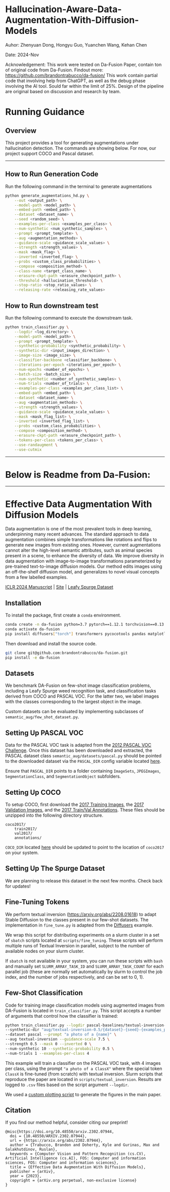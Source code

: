 # Hallucination-Aware-Data-Augmentation-With-Diffusion-Models

Auhor: Zhenyuan Dong, Hongyu Guo, Yuanchen Wang, Kehan Chen

Date: 2024-Nov

Acknowledgement: 
This work were tested on Da-Fusion Paper, contain ton of original code from Da-Fusion. Findout more: https://github.com/brandontrabucco/da-fusion/
This work contain partial code that involving help from ChatGPT, as well as the debug phase involving the AI tool. Sould far within the limit of 25%. 
Design of the pipeline are original based on discussion and research by team.

# Running Guidance

## Overview
This project provides a tool for generating augmentations under hallucination detection. The commands are showing below. For now, our project support COCO and Pascal dataset.

---

## How to Run Generation Code

Run the following command in the terminal to generate augmentations

```bash
python generate_augmentations_hd.py \
    --out <output_path> \
    --model-path <model_path> \
    --embed-path <embed_path> \
    --dataset <dataset_name> \
    --seed <random_seed> \
    --examples-per-class <examples_per_class> \
    --num-synthetic <num_synthetic_samples> \
    --prompt <prompt_template> \
    --aug <augmentation_methods> \
    --guidance-scale <guidance_scale_values> \
    --strength <strength_values> \
    --mask <mask_flag> \
    --inverted <inverted_flag> \
    --probs <custom_class_probabilities> \
    --compose <composition_method> \
    --class-name <target_class_name> \
    --erasure-ckpt-path <erasure_checkpoint_path> \
    --threshold <hallucination_threshold> \
    --stop-ratio <stop_ratio_values> \
    --releasing-rate <releasing_rate_values>
```
## How to Run downstream test

Run the following command to execute the downstream task. 

```bash
python train_classifier.py \
    --logdir <log_directory> \
    --model-path <model_path> \
    --prompt <prompt_template> \
    --synthetic-probability <synthetic_probability> \
    --synthetic-dir <input_images_direction> \
    --image-size <image_size> \
    --classifier-backbone <classifier_backbone> \
    --iterations-per-epoch <iterations_per_epoch> \
    --num-epochs <number_of_epochs> \
    --batch-size <batch_size> \
    --num-synthetic <number_of_synthetic_samples> \
    --num-trials <number_of_trials> \
    --examples-per-class <examples_per_class_list> \
    --embed-path <embed_path> \
    --dataset <dataset_name> \
    --aug <augmentation_methods> \
    --strength <strength_values> \
    --guidance-scale <guidance_scale_values> \
    --mask <mask_flag_list> \
    --inverted <inverted_flag_list> \
    --probs <custom_class_probabilities> \
    --compose <composition_method> \
    --erasure-ckpt-path <erasure_checkpoint_path> \
    --tokens-per-class <tokens_per_class> \
    --use-randaugment \
    --use-cutmix
```



**************************************************************************************************************************************************************************************************************************************************************************************************************************************************************

# Below is Readme from Da-Fusion:

**************************************************************************************************************************************************************************************************************************************************************************************************************************************************************

# Effective Data Augmentation With Diffusion Models


Data augmentation is one of the most prevalent tools in deep learning, underpinning many recent advances. The standard approach to data augmentation combines simple transformations like rotations and flips to generate new images from existing ones. However, current augmentations cannot alter the high-level semantic attributes, such as animal species present in a scene, to enhance the diversity of data. We improve diversity in data augmentation with image-to-image transformations parameterized by pre-trained text-to-image diffusion models. Our method edits images using an off-the-shelf diffusion model, and generalizes to novel visual concepts from a few labelled examples.

[ICLR 2024 Manuscript](https://openreview.net/forum?id=ZWzUA9zeAg)    |    [Site](btrabuc.co/da-fusion)    |    [Leafy Spurge Dataset](leafy-spurge-dataset.github.io)

## Installation

To install the package, first create a `conda` environment.

```bash
conda create -n da-fusion python=3.7 pytorch==1.12.1 torchvision==0.13.1 cudatoolkit=11.6 -c pytorch
conda activate da-fusion
pip install diffusers["torch"] transformers pycocotools pandas matplotlib seaborn scipy
```

Then download and install the source code.

```bash
git clone git@github.com:brandontrabucco/da-fusion.git
pip install -e da-fusion
```

## Datasets

We benchmark DA-Fusion on few-shot image classification problems, including a Leafy Spurge weed recognition task, and classification tasks derived from COCO and PASCAL VOC. For the latter two, we label images with the classes corresponding to the largest object in the image.

Custom datasets can be evaluated by implementing subclasses of `semantic_aug/few_shot_dataset.py`.

## Setting Up PASCAL VOC

Data for the PASCAL VOC task is adapted from the [2012 PASCAL VOC Challenge](http://host.robots.ox.ac.uk/pascal/VOC/voc2012/VOCtrainval_11-May-2012.tar). Once this dataset has been downloaded and extracted, the PASCAL dataset class `semantic_aug/datasets/pascal.py` should be pointed to the downloaded dataset via the `PASCAL_DIR` config variable located [here](https://github.com/brandontrabucco/da-fusion/blob/main/semantic_aug/datasets/pascal.py#L14).

Ensure that `PASCAL_DIR` points to a folder containing `ImageSets`, `JPEGImages`, `SegmentationClass`, and `SegmentationObject` subfolders.

## Setting Up COCO

To setup COCO, first download the [2017 Training Images](http://images.cocodataset.org/zips/train2017.zip), the [2017 Validation Images](http://images.cocodataset.org/zips/val2017.zip), and the [2017 Train/Val Annotations](http://images.cocodataset.org/annotations/annotations_trainval2017.zip). These files should be unzipped into the following directory structure.

```
coco2017/
    train2017/
    val2017/
    annotations/
```

`COCO_DIR` located [here](https://github.com/brandontrabucco/da-fusion/blob/main/semantic_aug/datasets/coco.py#L15) should be updated to point to the location of `coco2017` on your system.

## Setting Up The Spurge Dataset

We are planning to release this dataset in the next few months. Check back for updates!

## Fine-Tuning Tokens

We perform textual inversion (https://arxiv.org/abs/2208.01618) to adapt Stable Diffusion to the classes present in our few-shot datasets. The implementation in `fine_tune.py` is adapted from the [Diffusers](https://github.com/huggingface/diffusers/blob/main/examples/textual_inversion/textual_inversion.py) example. 

We wrap this script for distributing experiments on a slurm cluster in a set of `sbatch` scripts located at `scripts/fine_tuning`. These scripts will perform multiple runs of Textual Inversion in parallel, subject to the number of available nodes on your slurm cluster.

If `sbatch` is not available in your system, you can run these scripts with `bash` and manually set `SLURM_ARRAY_TASK_ID` and `SLURM_ARRAY_TASK_COUNT` for each parallel job (these are normally set automatically by slurm to control the job index, and the number of jobs respectively, and can be set to 0, 1).

## Few-Shot Classification

Code for training image classification models using augmented images from DA-Fusion is located in `train_classifier.py`. This script accepts a number of arguments that control how the classifier is trained:

```bash
python train_classifier.py --logdir pascal-baselines/textual-inversion-0.5 \
--synthetic-dir "aug/textual-inversion-0.5/{dataset}-{seed}-{examples_per_class}" \
--dataset pascal --prompt "a photo of a {name}" \
--aug textual-inversion --guidance-scale 7.5 \
--strength 0.5 --mask 0 --inverted 0 \
--num-synthetic 10 --synthetic-probability 0.5 \
--num-trials 1 --examples-per-class 4
```

This example will train a classifier on the PASCAL VOC task, with 4 images per class, using the prompt `"a photo of a ClassX"` where the special token `ClassX` is fine-tuned (from scratch) with textual inversion. Slurm scripts that reproduce the paper are located in `scripts/textual_inversion`. Results are logged to `.csv` files based on the script argument `--logdir`. 

We used a [custom plotting script](https://github.com/brandontrabucco/da-fusion/blob/main/plot.py) to generate the figures in the main paper.

## Citation

If you find our method helpful, consider citing our preprint!

```
@misc{https://doi.org/10.48550/arxiv.2302.07944,
  doi = {10.48550/ARXIV.2302.07944},
  url = {https://arxiv.org/abs/2302.07944},
  author = {Trabucco, Brandon and Doherty, Kyle and Gurinas, Max and Salakhutdinov, Ruslan},
  keywords = {Computer Vision and Pattern Recognition (cs.CV), Artificial Intelligence (cs.AI), FOS: Computer and information sciences, FOS: Computer and information sciences},
  title = {Effective Data Augmentation With Diffusion Models},
  publisher = {arXiv},
  year = {2023},
  copyright = {arXiv.org perpetual, non-exclusive license}
}
```
